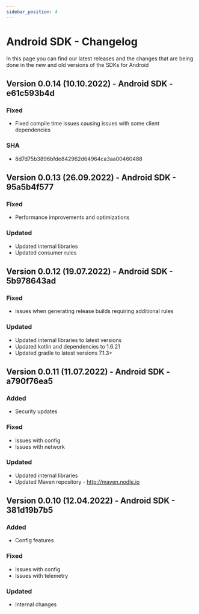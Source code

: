 ```yaml
---
sidebar_position: 4
---
```


# Android SDK - Changelog

In this page you can find our latest releases and the changes that are being done in the new and old versions of the SDKs for Android


## Version 0.0.14 (10.10.2022) - Android SDK - e61c593b4d
### Fixed
- Fixed compile time issues causing issues with some client dependencies
### SHA
- 8d7d75b3896bfde842962d64964ca3aa00460488

## Version 0.0.13 (26.09.2022) - Android SDK - 95a5b4f577
### Fixed
- Performance improvements and optimizations
### Updated
- Updated internal libraries
- Updated consumer rules

## Version 0.0.12 (19.07.2022) - Android SDK - 5b978643ad
### Fixed
- Issues when generating release builds requiring additional rules
### Updated
- Updated internal libraries to latest versions
- Updated kotlin and dependencies to 1.6.21
- Updated gradle to latest versions 7.1.3+

## Version 0.0.11 (11.07.2022) - Android SDK - a790f76ea5
### Added
- Security updates
### Fixed
- Issues with config
- Issues with network
### Updated
- Updated internal libraries 
- Updated Maven repository - http://maven.nodle.io

## Version 0.0.10 (12.04.2022) - Android SDK - 381d19b7b5
### Added
- Config features
### Fixed
- Issues with config
- Issues with telemetry
### Updated
- Internal changes
